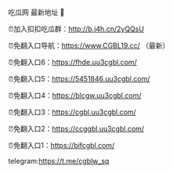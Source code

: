吃瓜网 最新地址 👋 

⏰加入扣扣吃瓜群：http://b.j4h.cn/2yQQsU

⏰免翻入口导航：https://www.CGBL19.cc/  （最新）

⏰免翻入口6：https://fhde.uu3cgbl.com/

⏰免翻入口5：https://5451846.uu3cgbl.com/

⏰免翻入口4：https://blcgw.uu3cgbl.com/

⏰免翻入口3：https://cgbl.uu3cgbl.com/

⏰免翻入口2：https://ccggbl.uu3cgbl.com/

⏰免翻入口1：https://bifcgbl.com/

telegram:https://t.me/cgblw_sq


